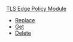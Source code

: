 <!-- Code generated for API Clients. DO NOT EDIT. -->

[TLS Edge Policy Module](#api-tls-edge-policy-module)

- [Replace](#api-tls-edge-policy-module-replace)
- [Get](#api-tls-edge-policy-module-get)
- [Delete](#api-tls-edge-policy-module-delete)

